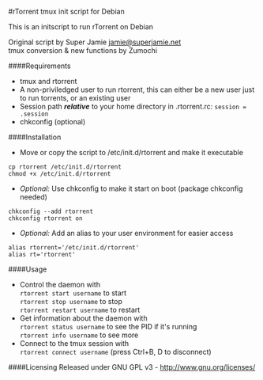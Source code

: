 #rTorrent tmux init script for Debian

This is an initscript to run rTorrent on Debian

Original script by Super Jamie <jamie@superjamie.net>  
tmux conversion & new functions by Zumochi

####Requirements
* tmux and rtorrent
* A non-priviledged user to run rtorrent, this can either be a new user just to run torrents, or an existing user
* Session path ***relative*** to your home directory in .rtorrent.rc: `session = .session`
* chkconfig (optional)

####Installation
- Move or copy the script to /etc/init.d/rtorrent and make it executable
```
cp rtorrent /etc/init.d/rtorrent
chmod +x /etc/init.d/rtorrent
```
- *Optional:* Use chkconfig to make it start on boot (package chkconfig needed)
```
chkconfig --add rtorrent
chkconfig rtorrent on
```
- *Optional:* Add an alias to your user environment for easier access
```
alias rtorrent='/etc/init.d/rtorrent'
alias rt='rtorrent'
```

####Usage
- Control the daemon with  
`rtorrent start username` to start  
`rtorrent stop username` to stop  
`rtorrent restart username` to restart
- Get information about the daemon with  
`rtorrent status username` to see the PID if it's running  
`rtorrent info username` to see more
- Connect to the tmux session with  
`rtorrent connect username` (press Ctrl+B, D to disconnect)

####Licensing
Released under GNU GPL v3 - http://www.gnu.org/licenses/

